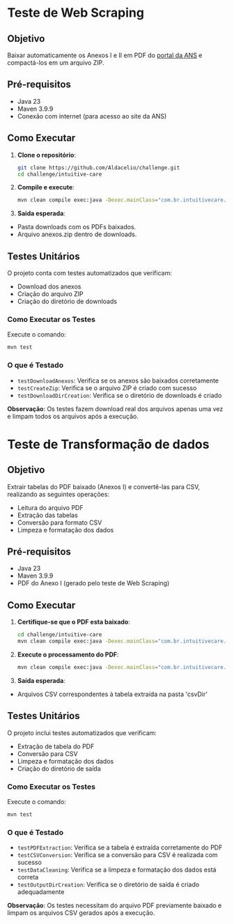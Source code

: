 # Teste de Web Scraping

## Objetivo

Baixar automaticamente os Anexos I e II em PDF do [portal da ANS](https://www.gov.br/ans/pt-br/acesso-a-informacao/participacao-da-sociedade/atualizacao-do-rol-de-procedimentos) e compactá-los em um arquivo ZIP.

## Pré-requisitos

- Java 23
- Maven 3.9.9
- Conexão com internet (para acesso ao site da ANS)

## Como Executar

1. **Clone o repositório**:

   ```bash
   git clone https://github.com/Aldacelio/challenge.git
   cd challenge/intuitive-care
   ```

2. **Compile e execute**:

    ```bash
    mvn clean compile exec:java -Dexec.mainClass="com.br.intuitivecare.webscraping.Scraper"
    ```

3. **Saida esperada**:

- Pasta downloads com os PDFs baixados.
- Arquivo anexos.zip dentro de downloads.

## Testes Unitários

O projeto conta com testes automatizados que verificam:

- Download dos anexos
- Criação do arquivo ZIP
- Criação do diretório de downloads

### Como Executar os Testes

Execute o comando:

```bash
mvn test
```

### O que é Testado

- `testDownloadAnexos`: Verifica se os anexos são baixados corretamente
- `testCreateZip`: Verifica se o arquivo ZIP é criado com sucesso
- `testDownloadDirCreation`: Verifica se o diretório de downloads é criado

**Observação**: Os testes fazem download real dos arquivos apenas uma vez e limpam todos os arquivos após a execução.

# Teste de Transformação de dados

## Objetivo

Extrair tabelas do PDF baixado (Anexos I) e convertê-las para CSV, realizando as seguintes operações:

- Leitura do arquivo PDF
- Extração das tabelas
- Conversão para formato CSV
- Limpeza e formatação dos dados

## Pré-requisitos

- Java 23
- Maven 3.9.9
- PDF do Anexo I (gerado pelo teste de Web Scraping)

## Como Executar

1. **Certifique-se que o PDF esta baixado**:

   ```bash
   cd challenge/intuitive-care
   mvn clean compile exec:java -Dexec.mainClass="com.br.intuitivecare.webscraping.Scraper"
   ```

2. **Execute o processamento do PDF**:

   ```bash
   mvn clean compile exec:java -Dexec.mainClass="com.br.intuitivecare.pdfdataprocessing.PDFProcessor"
   ```

3. **Saída esperada**:

- Arquivos CSV correspondentes à tabela extraída na pasta 'csvDir'

## Testes Unitários

O projeto inclui testes automatizados que verificam:

- Extração de tabela do PDF
- Conversão para CSV
- Limpeza e formatação dos dados
- Criação do diretório de saída

### Como Executar os Testes

Execute o comando:

```bash
mvn test
```

### O que é Testado

- `testPDFExtraction`: Verifica se a tabela é extraída corretamente do PDF
- `testCSVConversion`: Verifica se a conversão para CSV é realizada com sucesso
- `testDataCleaning`: Verifica se a limpeza e formatação dos dados está correta
- `testOutputDirCreation`: Verifica se o diretório de saída é criado adequadamente

**Observação**: Os testes necessitam do arquivo PDF previamente baixado e limpam os arquivos CSV gerados após a execução.